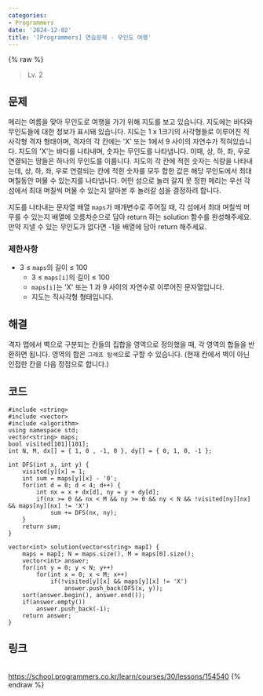 ```yaml
---
categories:
- Programmers
date: '2024-12-02'
title: '[Programmers] 연습문제 - 무인도 여행'
---
```


{% raw %}
> Lv. 2<br>

## 문제
메리는 여름을 맞아 무인도로 여행을 가기 위해 지도를 보고 있습니다. 지도에는 바다와 무인도들에 대한 정보가 표시돼 있습니다. 지도는 1 x 1크기의 사각형들로 이루어진 직사각형 격자 형태이며, 격자의 각 칸에는 'X' 또는 1에서 9 사이의 자연수가 적혀있습니다. 지도의 'X'는 바다를 나타내며, 숫자는 무인도를 나타냅니다. 이때, 상, 하, 좌, 우로 연결되는 땅들은 하나의 무인도를 이룹니다. 지도의 각 칸에 적힌 숫자는 식량을 나타내는데, 상, 하, 좌, 우로 연결되는 칸에 적힌 숫자를 모두 합한 값은 해당 무인도에서 최대 며칠동안 머물 수 있는지를 나타냅니다. 어떤 섬으로 놀러 갈지 못 정한 메리는 우선 각 섬에서 최대 며칠씩 머물 수 있는지 알아본 후 놀러갈 섬을 결정하려 합니다.

지도를 나타내는 문자열 배열  `maps`가 매개변수로 주어질 때, 각 섬에서 최대 며칠씩 머무를 수 있는지 배열에 오름차순으로 담아 return 하는 solution 함수를 완성해주세요. 만약 지낼 수 있는 무인도가 없다면 -1을 배열에 담아 return 해주세요.

### 제한사항
-   3 ≤  `maps`의 길이 ≤ 100
    -   3 ≤  `maps[i]`의 길이 ≤ 100
    -   `maps[i]`는 'X' 또는 1 과 9 사이의 자연수로 이루어진 문자열입니다.
    -   지도는 직사각형 형태입니다.

## 해결
격자 맵에서 벽으로 구분되는 칸들의 집합을 영역으로 정의했을 때, 각 영역의 합들을 반환하면 됩니다. 영역의 합은 `그래프 탐색`으로 구할 수 있습니다. (현재 칸에서 벽이 아닌 인접한 칸을 다음 정점으로 합니다.)

## 코드
```
#include <string>
#include <vector>
#include <algorithm>
using namespace std;
vector<string> maps;
bool visited[101][101];
int N, M, dx[] = { 1, 0 , -1, 0 }, dy[] = { 0, 1, 0, -1 };

int DFS(int x, int y) {
    visited[y][x] = 1;
    int sum = maps[y][x] - '0';
    for(int d = 0; d < 4; d++) {
        int nx = x + dx[d], ny = y + dy[d];
        if(nx >= 0 && nx < M && ny >= 0 && ny < N && !visited[ny][nx] && maps[ny][nx] != 'X')
            sum += DFS(nx, ny);
    }
    return sum;
}

vector<int> solution(vector<string> mapI) {
    maps = mapI; N = maps.size(), M = maps[0].size();
    vector<int> answer;
    for(int y = 0; y < N; y++)
        for(int x = 0; x < M; x++)
            if(!visited[y][x] && maps[y][x] != 'X')
                answer.push_back(DFS(x, y));
    sort(answer.begin(), answer.end());
    if(answer.empty())
        answer.push_back(-1);
    return answer;
}
```

## 링크
<br>https://school.programmers.co.kr/learn/courses/30/lessons/154540
{% endraw %}